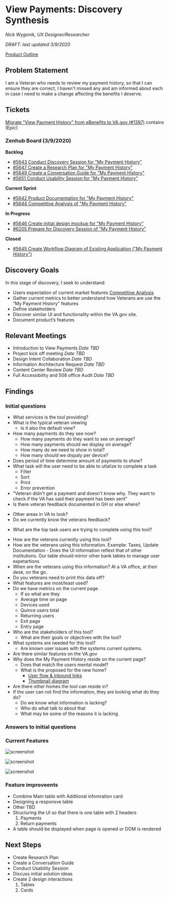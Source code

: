 # View Payments: Discovery Synthesis

*Nick Wygonik, UX Designer/Researcher*

*DRAFT: last updated 3/9/2020*

[Product Outline](https://github.com/department-of-veterans-affairs/va.gov-team/tree/master/products/payment-history)


## Problem Statement 
I am a Veteran who needs to review my payment history, so that I can ensure they are correct, I haven't missed any and am informed about each in case I need to make a change affecting the benefits I deserve.

## Tickets
[Migrate "View Payment History" from eBenefits to VA.gov (#1397)]( https://app.zenhub.com/workspaces/vft-59c95ae5fda7577a9b3184f8/issues/department-of-veterans-affairs/va.gov-team/1397) contains 
(Epic)

### Zenhub Board (3/9/2020)
**Backlog**
-	[#5643 Conduct Discovery Session for "My Payment History"](https://app.zenhub.com/workspace/o/department-of-veterans-affairs/va.gov-team/issues/5643)
-	[#5647 Create a Research Plan for "My Payment History"](https://app.zenhub.com/workspace/o/department-of-veterans-affairs/va.gov-team/issues/5647)
-	[#5649 Create a Conversation Guide for "My Payment History"](https://app.zenhub.com/workspace/o/department-of-veterans-affairs/va.gov-team/issues/5649)
-	[#5651 Conduct Usability Session for "My Payment History"](https://app.zenhub.com/workspace/o/department-of-veterans-affairs/va.gov-team/issues/5651)

**Current Sprint**
-	[#5642 Product Documentation for "My Payment History"](https://app.zenhub.com/workspace/o/department-of-veterans-affairs/va.gov-team/issues/5642)
-	[#5644 Competitive Analysis of "My Payment History"](https://app.zenhub.com/workspace/o/department-of-veterans-affairs/va.gov-team/issues/5644)
	
**In Progress**
-	[#5646 Create initial design mockup for "My Payment History"](https://app.zenhub.com/workspace/o/department-of-veterans-affairs/va.gov-team/issues/5646)
-	[#6205 Prepare for Discovery Session of "My Payment History"](https://app.zenhub.com/workspace/o/department-of-veterans-affairs/va.gov-team/issues/6205)

**Closed**
-	[#5645 Create Workflow Diagram of Existing Application ("My Payment History")](https://app.zenhub.com/workspace/o/department-of-veterans-affairs/va.gov-team/issues/5645)


## Discovery Goals

In this stage of discovery, I seek to understand:

- Users expectation of current market features [Competitive Analysis]( https://github.com/department-of-veterans-affairs/va.gov-team/blob/master/teams/vsa/teams/ebenefits/features/view-payment-history/research-design/payment-history-comp-analysis.md)
- Gather current metrics to better understand how Veterans are use the “My Payment History” features
- Define stakeholders 
- Discover similar UI and functionality within the VA.gov site.
- Document product’s features

## Relevant Meetings

-	Introduction to View Payments *Date TBD*
-	Project kick off meeting *Date TBD*
-	Design Intent Collaboration *Date TBD*
-	Information Architecture Request *Date TBD*
-	Content Center Review *Date TBD*
-	Full Accessibility and 508 office Audit *Date TBD*

## Findings

### Initial questions
+ What services is the tool providing?
+ What is the typical veteran viewing 
   - Is it also the default view? 
+ How many payments do they see now?
   - How many payments do they want to see on average?
   - How many payments should we display on average?
   - How many do we need to show in total?
   - How many should we dispaly per device?
+ Does period of time determine amount of payments to show?
+ What task will the user need to be able to utlalize to complete a task
   - Filter
   - Sort
   - Print
   - Error prevention
+	"Veteran didn't get a payment and doesn't know why. They want to check if the VA has said their payment has been sent"
+	Is there veteran feedback documented in GH or else where?
   -	Other areas in VA to look?
   -	Do we currently know the veterans feedback?
+ What are the top task users are trying to complete using this tool?
-	How are the veterans currently using this tool?
   -	How are the veterans using this information. Example: Taxes, Update Documentation
       - Does the UI information reflext that of other institutions. Our table should mirror other bank tables to manage user expetartions
-	When are the veterans using this information? At a VA office, at their desk, on the go.
-	Do you veterans need to print this data off?
-	What features are most/least used?
-	Do we have metrics on the current page.
    -	If so what are they
    -	Average time on page
    -	Devices used
    -	Quince users total
    -	Returning users
    -	Exit page
    -	Entry page
-	Who are the stakeholders of this tool?
    -	What are their goals or objectives with the tool?
-	What systems are needed for this tool?
    -	Are known user issues with the systems current systems.  
-	Are there similar features on the VA.gov
-	Why does the My Payment History reside on the current page?
    -	Does that match the users mental model?
    -	What is the proposed for the new home?
        -	[User flow & inbound links]( https://images.zenhubusercontent.com/5d6ec7967521390001c3e794/88ea6b54-e51b-4938-b72f-29c7ef6d5aa5)
        -	[Thumbnail diagram]( https://xd.adobe.com/view/44399930-6143-4192-6e80-99a0566c4092-3208/)
-	Are there other homes the tool can reside in?
-	If the user can not find the information, they are looking what do they do?
    -	Do we know what information is lacking?
    -	Who do what talk to about that
    -	What may be some of the reasons it is lacking.

### Answers to initial questions

### Current Features
 
![screenshot](images/payments-list-1.png)
 
![screenshot](images/payments-list-2.png)
 
![screenshot](images/payments-detail.png)


### Feature improveents
- Combine Main table with Addtional infomration card
- Designing a responsve table
- Other TBD
- Structuring the UI so that there is one table with 2 headers 
    1. Payments
    2. Return payments
- A table should be displayed when page is opened or DOM is rendered

## Next Steps
- Create Research Plan
- Create a Conversation Guide
- Conduct Usability Session
- Discuss initial solution ideas
- Create 2 design interactions 
	1. Tables 
	2. Cards

